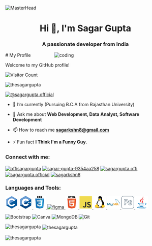 ![MasterHead](https://user-images.githubusercontent.com/74038190/213910845-af37a709-8995-40d6-be59-724526e3c3d7.gif)
<h1 align="center">Hi 👋, I'm Sagar Gupta</h1>
<h3 align="center">A passionate developer from India</h3>
<image align="right" alt="coding" width=350 src="https://i.pinimg.com/originals/f1/e7/34/f1e734f9cade86fe737a9aa404ad5677.gif">
# My Profile

Welcome to my GitHub profile!

![Visitor Count](https://hits.seeyoufarm.com/api/count/incr/badge.svg?url=https://github.com/thesagargupta&count_bg=%2379C83D&title_bg=%23555555&icon=github.svg&icon_color=%23E7E7E7&title=Profile+Views&edge_flat=false)

<p align="left"> <img src="https://komarev.com/ghpvc/?username=thesagargupta&label=Profile%20views&color=0e75b6&style=flat" alt="thesagargupta" /> </p>

<p align="left"> <a href="https://instagram.com/sagargupta.official" target="blank"><img src="https://img.shields.io/twitter/follow/SagarGupta?logo=twitter&style=for-the-badge" alt="@sagargupta.official" /></a> </p>

- 🌱 I’m currently (Pursuing B.C.A from Rajasthan University)

- 💬 Ask me about **Web Development, Data Analyst, Software Development**

- 📫 How to reach me **sagarkshn8@gmail.com**

- ⚡ Fun fact **I Think I'm a Funny Guy.**

<h3 align="left">Connect with me:</h3>
<p align="left">
<a href="https://twitter.com/offisagargupta" target="blank"><img align="center" src="https://raw.githubusercontent.com/rahuldkjain/github-profile-readme-generator/master/src/images/icons/Social/twitter.svg" alt="offisagargupta" height="30" width="40" /></a>
<a href="https://www.linkedin.com/in/sagar-gupta-1b107a315" target="blank"><img align="center" src="https://raw.githubusercontent.com/rahuldkjain/github-profile-readme-generator/master/src/images/icons/Social/linked-in-alt.svg" alt="sagar-gupta-9354aa258" height="30" width="40" /></a>
<a href="https://fb.com/sagargupta.offi" target="blank"><img align="center" src="https://raw.githubusercontent.com/rahuldkjain/github-profile-readme-generator/master/src/images/icons/Social/facebook.svg" alt="sagargupta.offi" height="30" width="40" /></a>
<a href="https://instagram.com/sagargupta.official" target="blank"><img align="center" src="https://raw.githubusercontent.com/rahuldkjain/github-profile-readme-generator/master/src/images/icons/Social/instagram.svg" alt="sagargupta.official" height="30" width="40" /></a>
<a href="https://www.hackerrank.com/sagarkshn8" target="blank"><img align="center" src="https://raw.githubusercontent.com/rahuldkjain/github-profile-readme-generator/master/src/images/icons/Social/hackerrank.svg" alt="sagarkshn8" height="30" width="40" /></a>
</p>

<h3 align="left">Languages and Tools:</h3>
<p align="left"> <a href="https://www.cprogramming.com/" target="_blank" rel="noreferrer"> <img src="https://raw.githubusercontent.com/devicons/devicon/master/icons/c/c-original.svg" alt="c" width="40" height="40"/> </a> <a href="https://www.w3schools.com/cpp/" target="_blank" rel="noreferrer"> <img src="https://raw.githubusercontent.com/devicons/devicon/master/icons/cplusplus/cplusplus-original.svg" alt="cplusplus" width="40" height="40"/> </a> <a href="https://www.w3schools.com/css/" target="_blank" rel="noreferrer"> <img src="https://raw.githubusercontent.com/devicons/devicon/master/icons/css3/css3-original-wordmark.svg" alt="css3" width="40" height="40"/> </a> <a href="https://www.figma.com/" target="_blank" rel="noreferrer"> <img src="https://www.vectorlogo.zone/logos/figma/figma-icon.svg" alt="figma" width="40" height="40"/> </a> <a href="https://www.w3.org/html/" target="_blank" rel="noreferrer"> <img src="https://raw.githubusercontent.com/devicons/devicon/master/icons/html5/html5-original-wordmark.svg" alt="html5" width="40" height="40"/> </a> <a href="https://developer.mozilla.org/en-US/docs/Web/JavaScript" target="_blank" rel="noreferrer"> <img src="https://raw.githubusercontent.com/devicons/devicon/master/icons/javascript/javascript-original.svg" alt="javascript" width="40" height="40"/> </a> <a href="https://www.linux.org/" target="_blank" rel="noreferrer"> <img src="https://raw.githubusercontent.com/devicons/devicon/master/icons/linux/linux-original.svg" alt="linux" width="40" height="40"/> </a> <a href="https://www.mysql.com/" target="_blank" rel="noreferrer"> <img src="https://raw.githubusercontent.com/devicons/devicon/master/icons/mysql/mysql-original-wordmark.svg" alt="mysql" width="40" height="40"/> </a> <a href="https://www.photoshop.com/en" target="_blank" rel="noreferrer"> <img src="https://raw.githubusercontent.com/devicons/devicon/master/icons/photoshop/photoshop-line.svg" alt="photoshop" width="40" height="40"/>
<a href="https://www.java.com" target="_blank" rel="noreferrer"> <img src="https://raw.githubusercontent.com/devicons/devicon/master/icons/java/java-original.svg" alt="java" width="40" height="40"/> </a> 

</a>



![Bootstrap](https://img.shields.io/badge/bootstrap-%238511FA.svg?style=for-the-badge&logo=bootstrap&logoColor=white)
![Canva](https://img.shields.io/badge/Canva-%2300C4CC.svg?style=for-the-badge&logo=Canva&logoColor=white)
![MongoDB](https://img.shields.io/badge/MongoDB-%234ea94b.svg?style=for-the-badge&logo=mongodb&logoColor=white)
![Git](https://img.shields.io/badge/git-%23F05033.svg?style=for-the-badge&logo=git&logoColor=white)
</p>

<p><img align="left" src="https://github-readme-stats.vercel.app/api/top-langs?username=thesagargupta&show_icons=true&locale=en&layout=compact" alt="thesagargupta" /></p>

<p>&nbsp;<img align="center" src="https://github-readme-stats.vercel.app/api?username=thesagargupta&show_icons=true&locale=en" alt="thesagargupta" /></p>

<p><img align="center" src="https://github-readme-streak-stats.herokuapp.com/?user=thesagargupta&" alt="thesagargupta" /></p>
